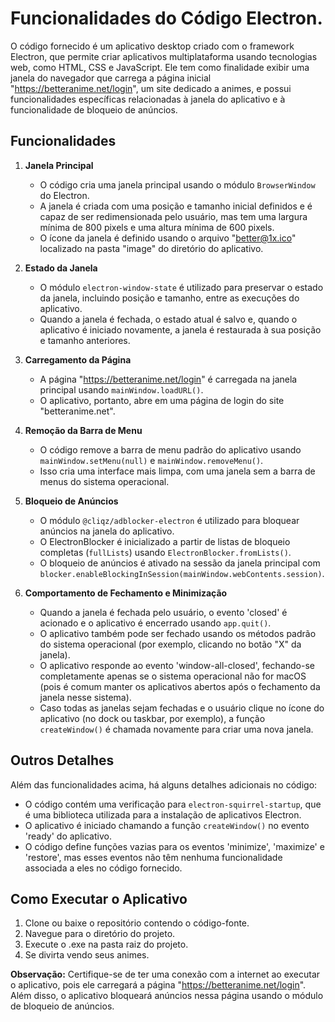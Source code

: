 # Funcionalidades do Código Electron.

O código fornecido é um aplicativo desktop criado com o framework Electron, que permite criar aplicativos multiplataforma usando tecnologias web, como HTML, CSS e JavaScript. Ele tem como finalidade exibir uma janela do navegador que carrega a página inicial "https://betteranime.net/login", um site dedicado a animes, e possui funcionalidades específicas relacionadas à janela do aplicativo e à funcionalidade de bloqueio de anúncios.

## Funcionalidades

1. **Janela Principal**
   - O código cria uma janela principal usando o módulo `BrowserWindow` do Electron.
   - A janela é criada com uma posição e tamanho inicial definidos e é capaz de ser redimensionada pelo usuário, mas tem uma largura mínima de 800 pixels e uma altura mínima de 600 pixels.
   - O ícone da janela é definido usando o arquivo "better@1x.ico" localizado na pasta "image" do diretório do aplicativo.

2. **Estado da Janela**
   - O módulo `electron-window-state` é utilizado para preservar o estado da janela, incluindo posição e tamanho, entre as execuções do aplicativo.
   - Quando a janela é fechada, o estado atual é salvo e, quando o aplicativo é iniciado novamente, a janela é restaurada à sua posição e tamanho anteriores.

3. **Carregamento da Página**
   - A página "https://betteranime.net/login" é carregada na janela principal usando `mainWindow.loadURL()`.
   - O aplicativo, portanto, abre em uma página de login do site "betteranime.net".

4. **Remoção da Barra de Menu**
   - O código remove a barra de menu padrão do aplicativo usando `mainWindow.setMenu(null)` e `mainWindow.removeMenu()`.
   - Isso cria uma interface mais limpa, com uma janela sem a barra de menus do sistema operacional.

5. **Bloqueio de Anúncios**
   - O módulo `@cliqz/adblocker-electron` é utilizado para bloquear anúncios na janela do aplicativo.
   - O ElectronBlocker é inicializado a partir de listas de bloqueio completas (`fullLists`) usando `ElectronBlocker.fromLists()`.
   - O bloqueio de anúncios é ativado na sessão da janela principal com `blocker.enableBlockingInSession(mainWindow.webContents.session)`.

6. **Comportamento de Fechamento e Minimização**
   - Quando a janela é fechada pelo usuário, o evento 'closed' é acionado e o aplicativo é encerrado usando `app.quit()`.
   - O aplicativo também pode ser fechado usando os métodos padrão do sistema operacional (por exemplo, clicando no botão "X" da janela).
   - O aplicativo responde ao evento 'window-all-closed', fechando-se completamente apenas se o sistema operacional não for macOS (pois é comum manter os aplicativos abertos após o fechamento da janela nesse sistema).
   - Caso todas as janelas sejam fechadas e o usuário clique no ícone do aplicativo (no dock ou taskbar, por exemplo), a função `createWindow()` é chamada novamente para criar uma nova janela.

## Outros Detalhes

Além das funcionalidades acima, há alguns detalhes adicionais no código:

- O código contém uma verificação para `electron-squirrel-startup`, que é uma biblioteca utilizada para a instalação de aplicativos Electron.
- O aplicativo é iniciado chamando a função `createWindow()` no evento 'ready' do aplicativo.
- O código define funções vazias para os eventos 'minimize', 'maximize' e 'restore', mas esses eventos não têm nenhuma funcionalidade associada a eles no código fornecido.

## Como Executar o Aplicativo

1. Clone ou baixe o repositório contendo o código-fonte.
2. Navegue para o diretório do projeto.
3. Execute o .exe na pasta raiz do projeto.
4. Se divirta vendo seus animes.

**Observação:** Certifique-se de ter uma conexão com a internet ao executar o aplicativo, pois ele carregará a página "https://betteranime.net/login". Além disso, o aplicativo bloqueará anúncios nessa página usando o módulo de bloqueio de anúncios.
